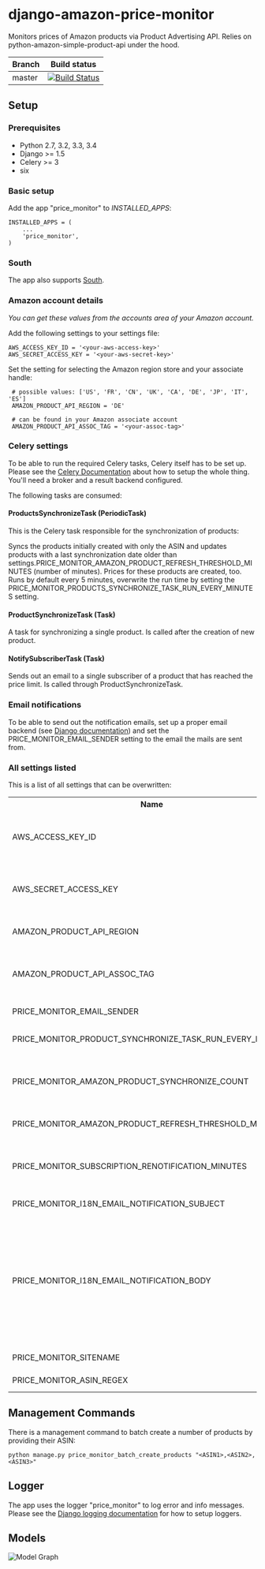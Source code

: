 # django-amazon-price-monitor

Monitors prices of Amazon products via Product Advertising API.
Relies on python-amazon-simple-product-api under the hood.

| Branch  | Build status |
| --------| ------------ |
| master  | [![Build Status](https://travis-ci.org/ponyriders/django-amazon-price-monitor.svg?branch=master)](https://travis-ci.org/ponyriders/django-amazon-price-monitor) |

## Setup

### Prerequisites

- Python 2.7, 3.2, 3.3, 3.4
- Django >= 1.5
- Celery >= 3
- six

### Basic setup

Add the app "price_monitor" to *INSTALLED_APPS*:

    INSTALLED_APPS = (
        ...
        'price_monitor',
    )

### South

The app also supports [South](http://south.readthedocs.org/en/latest/).

### Amazon account details
*You can get these values from the accounts area of your Amazon account.*

Add the following settings to your settings file:

    AWS_ACCESS_KEY_ID = '<your-aws-access-key>'
    AWS_SECRET_ACCESS_KEY = '<your-aws-secret-key>'

Set the setting for selecting the Amazon region store and your associate handle:

     # possible values: ['US', 'FR', 'CN', 'UK', 'CA', 'DE', 'JP', 'IT', 'ES']
     AMAZON_PRODUCT_API_REGION = 'DE'

     # can be found in your Amazon associate account
     AMAZON_PRODUCT_API_ASSOC_TAG = '<your-assoc-tag>'

### Celery settings

To be able to run the required Celery tasks, Celery itself has to be set up. Please see the
[Celery Documentation](http://docs.celeryproject.org/en/latest/index.html) about how to setup the whole thing. You'll need a broker and a result backend
configured.

The following tasks are consumed:

#### ProductsSynchronizeTask (PeriodicTask)

This is the Celery task responsible for the synchronization of products:

Syncs the products initially created with only the ASIN and updates products with a last synchronization date older than
settings.PRICE_MONITOR_AMAZON_PRODUCT_REFRESH_THRESHOLD_MINUTES (number of minutes). Prices for these products are created, too.
Runs by default every 5 minutes, overwrite the run time by setting the PRICE_MONITOR_PRODUCTS_SYNCHRONIZE_TASK_RUN_EVERY_MINUTES setting.

#### ProductSynchronizeTask (Task)

A task for synchronizing a single product. Is called after the creation of new product.

#### NotifySubscriberTask (Task)
Sends out an email to a single subscriber of a product that has reached the price limit. Is called through ProductSynchronizeTask.

### Email notifications
To be able to send out the notification emails, set up a proper email backend (see
[Django documentation](https://docs.djangoproject.com/en/1.5/topics/email/#topic-email-backends)) and set the PRICE_MONITOR_EMAIL_SENDER setting to the email
the mails are sent from.

### All settings listed
This is a list of all settings that can be overwritten:

<table>
<tr>
    <th>Name</th>
    <th>Description</th>
    <th>Default value</th>
    <th>Required?</th>
</tr>
<tr>
    <td>AWS_ACCESS_KEY_ID</td>
    <td>Access key to use Amazon Product Advertising API. Can be found in AWS Management Console.</td>
    <td>(empty)</td>
    <td>yes</td>
</tr>
<tr>
    <td>AWS_SECRET_ACCESS_KEY</td>
    <td>Secret access key to use Amazon Product Advertising API. Can be found in AWS Management Console.</td>
    <td>(empty)</td>
    <td>yes</td>
</tr>
<tr>
    <td>AMAZON_PRODUCT_API_REGION</td>
    <td>Region code to use for monitoring products. Set to your country id.</td>
    <td>(empty)</td>
    <td>yes</td>
</tr>
<tr>
    <td>AMAZON_PRODUCT_API_ASSOC_TAG</td>
    <td>Tracking id enable for use with Product Advertising API. Can be found in Amazon PartnerNet account.</td>
    <td>(empty)</td>
    <td>yes</td>
</tr>
<tr>
    <td>PRICE_MONITOR_EMAIL_SENDER</td>
    <td>Email sender address of notification emails.</td>
    <td>noreply@localhost</td>
    <td>yes</td>
</tr>
<tr>
    <td>PRICE_MONITOR_PRODUCT_SYNCHRONIZE_TASK_RUN_EVERY_MINUTES</td>
    <td>Run the ProductSynchronizeTask every this minutes.</td>
    <td>5</td>
    <td>no</td>
</tr>
<tr>
    <td>PRICE_MONITOR_AMAZON_PRODUCT_SYNCHRONIZE_COUNT</td>
    <td>Number of products to query with one call to Product Advertising API. Maximum allowed value is 10.</td>
    <td>10</td>
    <td>no</td>
</tr>
<tr>
    <td>PRICE_MONITOR_AMAZON_PRODUCT_REFRESH_THRESHOLD_MINUTES</td>
    <td>Time after which products shall be refreshed (in minutes).</td>
    <td>12 * 60</td>
    <td>no</td>
</tr>
<tr>
    <td>PRICE_MONITOR_SUBSCRIPTION_RENOTIFICATION_MINUTES</td>
    <td>Time after when to notify a user about an already notified subscription again (in minutes).</td>
    <td>60 * 24 * 7</td>
    <td>no</td>
</tr>
<tr>
    <td>PRICE_MONITOR_I18N_EMAIL_NOTIFICATION_SUBJECT</td>
    <td>Notification email subject.</td>
    <td>'Price limit for %(product)s reached'</td>
    <td>no</td>
</tr>
<tr>
    <td>PRICE_MONITOR_I18N_EMAIL_NOTIFICATION_BODY</td>
    <td>Notification email body.</td>
    <td>
        'The price limit of %(price_limit)0.2f %(currency)s has been reached for the article "%(product_title)s" - the current price is %(price)0.2f
        %(currency)s.\n\nPlease support our platform by using this link for buying: %(link)s\n\n\nRegards,\nThe Team'
    </td>
    <td>no</td>
</tr>
<tr>
    <td>PRICE_MONITOR_SITENAME</td>
    <td>The name of your site. Used in price tooltips.</td>
    <td>'Price Monitor'</td>
    <td>no</td>
</tr>
<tr>
    <td>PRICE_MONITOR_ASIN_REGEX</td>
    <td>Regular expression for validating ASINs</td>
    <td>'[A-Z0-9]+'</td>
    <td>no</td>
</tr>
</table>


## Management Commands
There is a management command to batch create a number of products by providing their ASIN:

    python manage.py price_monitor_batch_create_products "<ASIN1>,<ASIN2>,<ASIN3>"


## Logger

The app uses the logger "price_monitor" to log error and info messages.
Please see the [Django logging documentation](https://docs.djangoproject.com/en/1.5/topics/logging/ "Django logging documentation") for how to setup loggers.


## Models

![Model Graph](https://github.com/ponyriders/django-amazon-price-monitor/raw/master/models.png "Model Graph")

